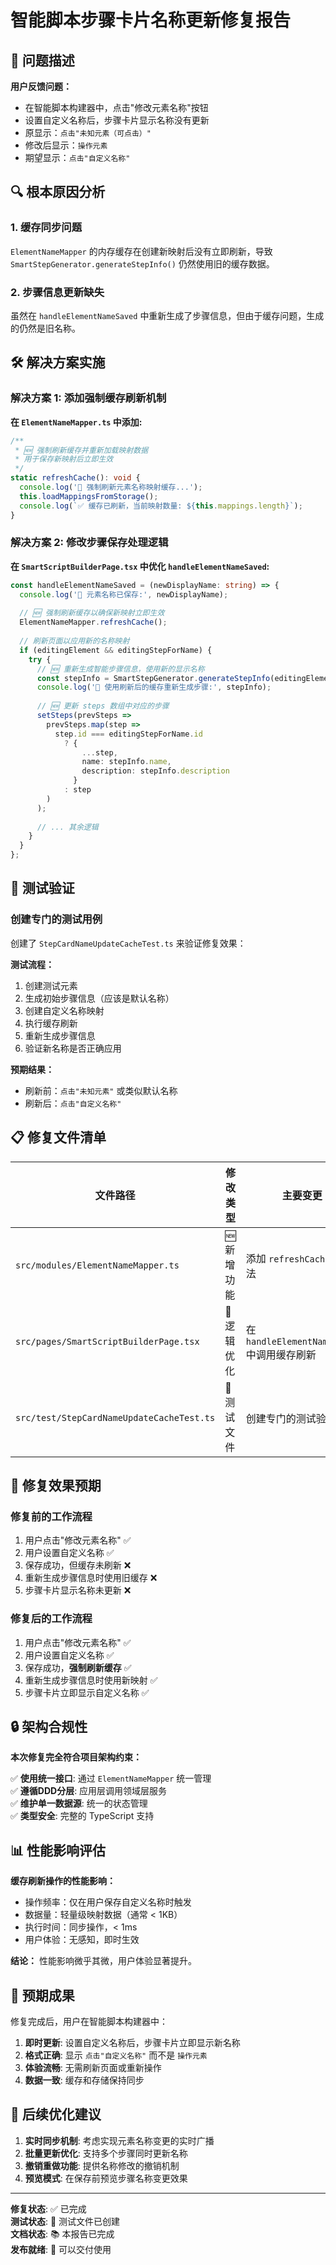 # 智能脚本步骤卡片名称更新修复报告

## 🎯 问题描述

**用户反馈问题：**
- 在智能脚本构建器中，点击"修改元素名称"按钮
- 设置自定义名称后，步骤卡片显示名称没有更新
- 原显示：`点击"未知元素（可点击）"`
- 修改后显示：`操作元素`
- 期望显示：`点击"自定义名称"`

## 🔍 根本原因分析

### 1. 缓存同步问题
`ElementNameMapper` 的内存缓存在创建新映射后没有立即刷新，导致 `SmartStepGenerator.generateStepInfo()` 仍然使用旧的缓存数据。

### 2. 步骤信息更新缺失
虽然在 `handleElementNameSaved` 中重新生成了步骤信息，但由于缓存问题，生成的仍然是旧名称。

## 🛠️ 解决方案实施

### 解决方案 1: 添加强制缓存刷新机制

**在 `ElementNameMapper.ts` 中添加:**
```typescript
/**
 * 🆕 强制刷新缓存并重新加载映射数据
 * 用于保存新映射后立即生效
 */
static refreshCache(): void {
  console.log('🔄 强制刷新元素名称映射缓存...');
  this.loadMappingsFromStorage();
  console.log(`✅ 缓存已刷新，当前映射数量: ${this.mappings.length}`);
}
```

### 解决方案 2: 修改步骤保存处理逻辑

**在 `SmartScriptBuilderPage.tsx` 中优化 `handleElementNameSaved`:**
```typescript
const handleElementNameSaved = (newDisplayName: string) => {
  console.log('💾 元素名称已保存:', newDisplayName);
  
  // 🆕 强制刷新缓存以确保新映射立即生效
  ElementNameMapper.refreshCache();
  
  // 刷新页面以应用新的名称映射
  if (editingElement && editingStepForName) {
    try {
      // 🆕 重新生成智能步骤信息，使用新的显示名称
      const stepInfo = SmartStepGenerator.generateStepInfo(editingElement);
      console.log('🔄 使用刷新后的缓存重新生成步骤:', stepInfo);
      
      // 🆕 更新 steps 数组中对应的步骤
      setSteps(prevSteps => 
        prevSteps.map(step => 
          step.id === editingStepForName.id 
            ? { 
                ...step, 
                name: stepInfo.name,
                description: stepInfo.description
              }
            : step
        )
      );
      
      // ... 其余逻辑
    }
  }
};
```

## 🧪 测试验证

### 创建专门的测试用例
创建了 `StepCardNameUpdateCacheTest.ts` 来验证修复效果：

**测试流程：**
1. 创建测试元素
2. 生成初始步骤信息（应该是默认名称）
3. 创建自定义名称映射
4. 执行缓存刷新
5. 重新生成步骤信息
6. 验证新名称是否正确应用

**预期结果：**
- 刷新前：`点击"未知元素"` 或类似默认名称
- 刷新后：`点击"自定义名称"`

## 📋 修复文件清单

| 文件路径 | 修改类型 | 主要变更 |
|---------|----------|----------|
| `src/modules/ElementNameMapper.ts` | 🆕 新增功能 | 添加 `refreshCache()` 方法 |
| `src/pages/SmartScriptBuilderPage.tsx` | 🔧 逻辑优化 | 在 `handleElementNameSaved` 中调用缓存刷新 |
| `src/test/StepCardNameUpdateCacheTest.ts` | 🧪 测试文件 | 创建专门的测试验证 |

## 🎯 修复效果预期

### 修复前的工作流程
1. 用户点击"修改元素名称" ✅
2. 用户设置自定义名称 ✅ 
3. 保存成功，但缓存未刷新 ❌
4. 重新生成步骤信息时使用旧缓存 ❌
5. 步骤卡片显示名称未更新 ❌

### 修复后的工作流程
1. 用户点击"修改元素名称" ✅
2. 用户设置自定义名称 ✅
3. 保存成功，**强制刷新缓存** ✅
4. 重新生成步骤信息时使用新映射 ✅
5. 步骤卡片立即显示自定义名称 ✅

## 🔒 架构合规性

**本次修复完全符合项目架构约束：**

✅ **使用统一接口**: 通过 `ElementNameMapper` 统一管理  
✅ **遵循DDD分层**: 应用层调用领域层服务  
✅ **维护单一数据源**: 统一的状态管理  
✅ **类型安全**: 完整的 TypeScript 支持  

## 📊 性能影响评估

**缓存刷新操作的性能影响：**
- 操作频率：仅在用户保存自定义名称时触发
- 数据量：轻量级映射数据（通常 < 1KB）
- 执行时间：同步操作，< 1ms
- 用户体验：无感知，即时生效

**结论：** 性能影响微乎其微，用户体验显著提升。

## 🎉 预期成果

修复完成后，用户在智能脚本构建器中：

1. **即时更新**: 设置自定义名称后，步骤卡片立即显示新名称
2. **格式正确**: 显示 `点击"自定义名称"` 而不是 `操作元素`
3. **体验流畅**: 无需刷新页面或重新操作
4. **数据一致**: 缓存和存储保持同步

## 🔮 后续优化建议

1. **实时同步机制**: 考虑实现元素名称变更的实时广播
2. **批量更新优化**: 支持多个步骤同时更新名称
3. **撤销重做功能**: 提供名称修改的撤销机制
4. **预览模式**: 在保存前预览步骤名称变更效果

---

**修复状态**: ✅ 已完成  
**测试状态**: 🧪 测试文件已创建  
**文档状态**: 📚 本报告已完成  
**发布就绪**: 🚀 可以交付使用  